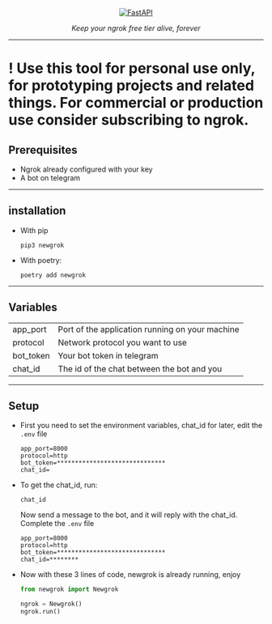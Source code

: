<p align="center">
  <a href="https://user-images.githubusercontent.com/101568457/208002599-be7000ca-e05a-4706-99b2-49bc5a35e367.png"><img src="https://user-images.githubusercontent.com/101568457/208002599-be7000ca-e05a-4706-99b2-49bc5a35e367.png" alt="FastAPI"></a>
</p>
<p align="center">
    <em>Keep your ngrok free tier alive, forever</em>
</p>

---
<h1>
! Use this tool for personal use only, for prototyping projects and related things. For commercial or production use consider subscribing to ngrok.
</h1>

## Prerequisites
* Ngrok already configured with your key
* A bot on telegram
---
## installation

* With pip
    ```
    pip3 newgrok
    ```

* With poetry:

    ```
    poetry add newgrok
    ```
---
## Variables
|           |                                                 |
|-----------|-------------------------------------------------|
| app_port  | Port of the application running on your machine |
| protocol  | Network protocol you want to use                |
| bot_token | Your bot token in telegram                      |
| chat_id   | The id of the chat between the bot and you      |
---
## Setup

* First you need to set the environment variables, chat_id for later, edit the ```.env``` file
    ```
    app_port=8000
    protocol=http
    bot_token=******************************
    chat_id=
    ```
* To get the chat_id, run:
    ```
    chat_id
    ```
    Now send a message to the bot, and it will reply with the chat_id. Complete the ```.env``` file
    ```
    app_port=8000
    protocol=http
    bot_token=******************************
    chat_id=********
    ```
* Now with these 3 lines of code, newgrok is already running, enjoy
    ```python
    from newgrok import Newgrok

    ngrok = Newgrok()
    ngrok.run()
    ```
